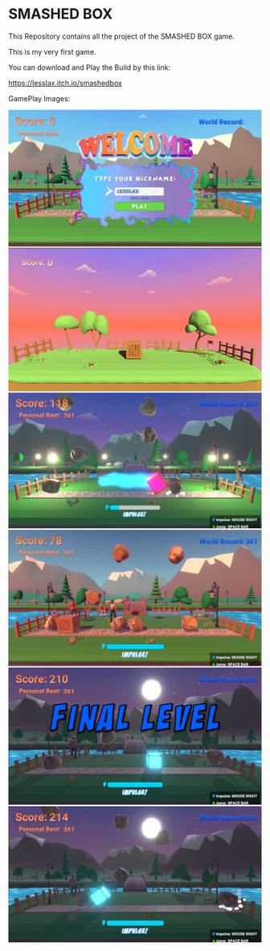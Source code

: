 # SMASHED BOX

This Repository contains all the project of the SMASHED BOX game.

This is my very first game.

You can download and Play the Build by this link:

https://lesslax.itch.io/smashedbox


GamePlay Images:

![Game Main Scene](./welcome.png)
![Game Main Scene](./gameScene.png)
![Game Main Scene](./gamePlay01.png)
![Game Main Scene](./gamePlay02.png)
![Game Main Scene](./gamePlay03.png)
![Game Main Scene](./gamePlayFour.png)